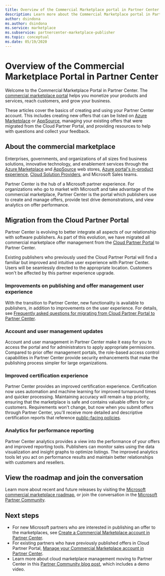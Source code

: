 ```yaml
---
title: Overview of the Commercial Marketplace portal in Partner Center 
description: Learn more about the Commercial Marketplace portal in Partner Center and how to list and sell offers on Azure Marketplace, AppSource, and through the Cloud Solution Provider (CSP) program.
author: dsindona
ms.author: dsindona
ms.service: marketplace 
ms.subservice: partnercenter-marketplace-publisher
ms.topic: conceptual
ms.date: 05/19/2020
---
```


# Overview of the Commercial Marketplace Portal in Partner Center

Welcome to the Commercial Marketplace Portal in Partner Center. The [commercial marketplace portal](https://partner.microsoft.com/dashboard/commercial-marketplace/) helps you monetize your products and services, reach customers, and grow your business.

These articles cover the basics of creating and using your Partner Center account. This includes creating new offers that can be listed on [Azure Marketplace](https://azuremarketplace.microsoft.com/) or [AppSource](https://appsource.microsoft.com/), managing your existing offers that were migrated from the Cloud Partner Portal, and providing resources to help with questions and collect your feedback.

## About the commercial marketplace

Enterprises, governments, and organizations of all sizes find business solutions, innovative technology, and enablement services through the [Azure Marketplace](https://azuremarketplace.microsoft.com/) and [AppSource](https://appsource.microsoft.com/) web stores, [Azure portal's in-product experience](https://portal.azure.com), [Cloud Solution Providers](https://partner.microsoft.com/cloud-solution-provider), and Microsoft Sales teams.

Partner Center is the hub of a Microsoft partner experience. For organizations who go to market with Microsoft and take advantage of the commercial marketplace, Partner Center is the portal which publishers use to create and manage offers, provide test drive demonstrations, and view analytics on offer performance.

## Migration from the Cloud Partner Portal

Partner Center is evolving to better integrate all aspects of our relationship with software publishers. As part of this evolution, we have migrated all commercial marketplace offer management from the [Cloud Partner Portal](https://cloudpartner.azure.com/) to Partner Center.

Existing publishers who previously used the Cloud Partner Portal will find a familiar but improved and intuitive user experience with Partner Center. Users will be seamlessly directed to the appropriate location. Customers won't be affected by this partner experience upgrade.

### Improvements on publishing and offer management user experience

With the transition to Partner Center, new functionality is available to publishers, in addition to improvements on the user experience.  For details, see [Frequently asked questions for migrating from Cloud Partner Portal to Partner Center](../cloud-partner-portal-migration-faq.md).

### Account and user management updates

Account and user management in Partner Center make it easy for you to access the portal and for administrators to apply appropriate permissions. Compared to prior offer management portals, the role-based access control capabilities in Partner Center provide security enhancements that make the publishing process simpler for large organizations.

### Improved certification experience

Partner Center provides an improved certification experience. Certification now uses automation and machine learning for improved turnaround times and quicker processing. Maintaining accuracy will remain a top priority, ensuring that the marketplace is safe and contains valuable offers for our customers. Requirements won't change, but now when you submit offers through Partner Center, you'll receive more detailed and descriptive certification reports that reference [public-facing policies](https://docs.microsoft.com/legal/marketplace/certification-policies).

### Analytics for performance reporting

Partner Center analytics provides a view into the performance of your offers and improved reporting tools. Publishers can monitor sales using the data visualization and insight graphs to optimize listings. The improved analytics tools let you act on performance results and maintain better relationships with customers and resellers.

## View the roadmap and join the conversation

Learn more about recent and future releases by visiting the [Microsoft commercial marketplace roadmap](../marketplace-roadmap.md), or join the conversation in the [Microsoft Partner Community](https://www.microsoftpartnercommunity.com/).

## Next steps

- For new Microsoft partners who are interested in publishing an offer to the marketplaces, see [Create a Commercial Marketplace account in Partner Center](create-account.md).
- For existing partners who have previously published offers in Cloud Partner Portal, [Manage your Commercial Marketplace account in Partner Center](manage-account.md).
- Learn more about cloud marketplace management moving to Partner Center in this [Partner Community blog post](https://www.microsoftpartnercommunity.com/t5/Azure-Marketplace-and-AppSource/Cloud-Marketplace-In-Partner-Center/m-p/9738#M293), which includes a demo video.
